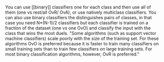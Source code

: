 You can use [[binary]] classifiers one for each class and then use all of them (one vs rest/all OvR/ OvA), or use natively multiclass classifiers.
You can also use binary classifiers the distinguishes pairs of classes, in that case you need N*(N-1)/2 classifiers but each classifier is trained on a fraction of the dataset (one vs one OvO) and classify the input with the class that wins the most duels.
"Some algorithms (such as support vector machine classifiers) scale poorly with the size of the training set. For these algorithms OvO is preferred because it is faster to train many classifiers on small training sets than to train few classifiers on large training sets. For most binary classification algorithms, however, OvR is preferred."


